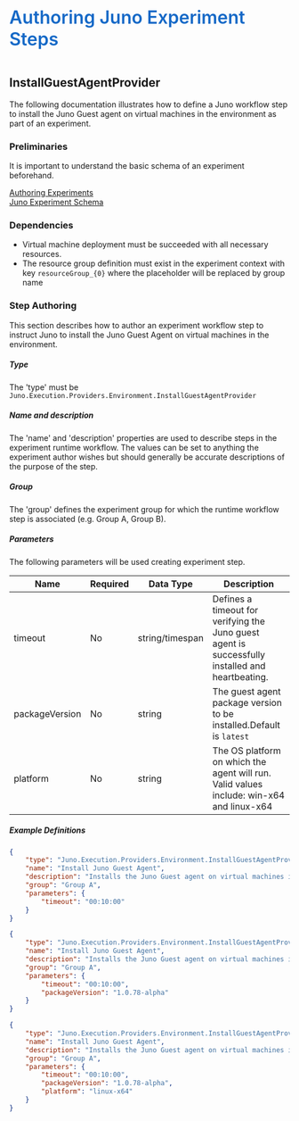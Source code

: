 ﻿<div style="font-size:24pt;font-weight:600;color:#1569C7">Authoring Juno Experiment Steps</div>
<br/>

## InstallGuestAgentProvider
The following documentation illustrates how to define a Juno workflow step to install the Juno Guest agent on virtual machines in the environment 
as part of an experiment.

### Preliminaries
It is important to understand the basic schema of an experiment beforehand.

[Authoring Experiments](./Authoring-Experiments.md)  
[Juno Experiment Schema](./Authoring-ExperimentSchema.md)

### Dependencies

* Virtual machine deployment must be succeeded with all necessary resources.
* The resource group definition must exist in the experiment context with key ```resourceGroup_{0}``` where the placeholder will be replaced by group name

### Step Authoring
This section describes how to author an experiment workflow step to instruct Juno to install the Juno Guest Agent on virtual machines in the
environment.

##### Type
The 'type' must be ```Juno.Execution.Providers.Environment.InstallGuestAgentProvider```

##### Name and description
The 'name' and 'description' properties are used to describe steps in the experiment runtime workflow.  The values can be set to anything the experiment
author wishes but should generally be accurate descriptions of the purpose of the step.

##### Group
The 'group' defines the experiment group for which the runtime workflow step is associated (e.g. Group A, Group B).

##### Parameters
The following parameters will be used creating experiment step.

| Name                        | Required   | Data Type        | Description                |
| -------------------         | ---------- | ---------------- | -------------------------- |
| timeout         | No        | string/timespan  | Defines a timeout for verifying the Juno guest agent is successfully installed and heartbeating.
| packageVersion  | No        | string           | The guest agent package version to be installed.Default is ```latest```
| platform        | No        | string           | The OS platform on which the agent will run. Valid values include: win-x64 and linux-x64


##### Example Definitions
``` json
{
    "type": "Juno.Execution.Providers.Environment.InstallGuestAgentProvider",
    "name": "Install Juno Guest Agent",
    "description": "Installs the Juno Guest agent on virtual machines in the group to run Group A workloads",
    "group": "Group A",
    "parameters": {
        "timeout": "00:10:00"
    }
}

{
    "type": "Juno.Execution.Providers.Environment.InstallGuestAgentProvider",
    "name": "Install Juno Guest Agent",
    "description": "Installs the Juno Guest agent on virtual machines in the group to run Group A workloads",
    "group": "Group A",
    "parameters": {
        "timeout": "00:10:00",
        "packageVersion": "1.0.78-alpha"
    }
}

{
    "type": "Juno.Execution.Providers.Environment.InstallGuestAgentProvider",
    "name": "Install Juno Guest Agent",
    "description": "Installs the Juno Guest agent on virtual machines in the group to run Group A workloads",
    "group": "Group A",
    "parameters": {
        "timeout": "00:10:00",
        "packageVersion": "1.0.78-alpha",
        "platform": "linux-x64"
    }
}
```